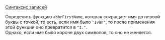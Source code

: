 [Синтаксис записей](https://stepik.org/lesson/5431/step/8)

Определить функцию `abbrFirstName`, которая сокращает имя до первой буквы с точкой, то есть, если имя было `"Ivan"`, то после применения этой функции оно превратится в `"I."`.  
Однако, если имя было короче двух символов, то оно не меняется.  

